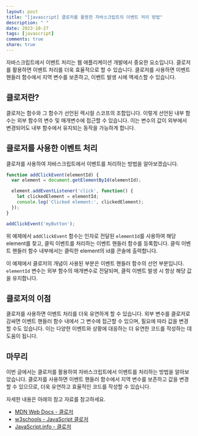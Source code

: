 ```yaml
---
layout: post
title: "[javascript] 클로저를 활용한 자바스크립트의 이벤트 처리 방법"
description: " "
date: 2023-10-27
tags: [javascript]
comments: true
share: true
---
```


자바스크립트에서 이벤트 처리는 웹 애플리케이션 개발에서 중요한 요소입니다. 클로저를 활용하면 이벤트 처리를 더욱 효율적으로 할 수 있습니다. 클로저를 사용하면 이벤트 핸들러 함수에서 지역 변수를 보존하고, 이벤트 발생 시에 액세스할 수 있습니다.

## 클로저란?

클로저는 함수와 그 함수가 선언된 렉시컬 스코프의 조합입니다. 이렇게 선언된 내부 함수는 외부 함수의 변수 및 매개변수에 접근할 수 있습니다. 이는 변수의 값이 외부에서 변경되어도 내부 함수에서 유지되는 동작을 가능하게 합니다.

## 클로저를 사용한 이벤트 처리

클로저를 사용하여 자바스크립트에서 이벤트를 처리하는 방법을 알아보겠습니다.

```javascript
function addClickEvent(elementId) {
  var element = document.getElementById(elementId);

  element.addEventListener('click', function() {
    let clickedElement = elementId;
    console.log('Clicked element:', clickedElement);
  });
}

addClickEvent('myButton');
```

위 예제에서 `addClickEvent` 함수는 인자로 전달된 `elementId`를 사용하여 해당 element를 찾고, 클릭 이벤트를 처리하는 이벤트 핸들러 함수를 등록합니다. 클릭 이벤트 핸들러 함수 내부에서는 클릭한 element의 id를 콘솔에 출력합니다.

이 예제에서 클로저의 개념이 사용된 부분은 이벤트 핸들러 함수의 선언 부분입니다. `elementId` 변수는 외부 함수의 매개변수로 전달되며, 클릭 이벤트 발생 시 항상 해당 값을 유지합니다.

## 클로저의 이점

클로저를 사용하면 이벤트 처리를 더욱 유연하게 할 수 있습니다. 외부 변수를 클로저로 감싸면 이벤트 핸들러 함수 내에서 그 변수에 접근할 수 있으며, 필요에 따라 값을 변경할 수도 있습니다. 이는 다양한 이벤트와 상황에 대응하는 더 유연한 코드를 작성하는 데 도움이 됩니다.

## 마무리

이번 글에서는 클로저를 활용하여 자바스크립트에서 이벤트를 처리하는 방법을 알아보았습니다. 클로저를 사용하면 이벤트 핸들러 함수에서 지역 변수를 보존하고 값을 변경할 수 있으므로, 더욱 유연하고 효율적인 코드를 작성할 수 있습니다.

자세한 내용은 아래의 참고 자료를 참고하세요.

- [MDN Web Docs - 클로저](https://developer.mozilla.org/ko/docs/Web/JavaScript/Guide/Closures)
- [w3schools - JavaScript 클로저](https://www.w3schools.com/js/js_function_closures.asp)
- [JavaScript.info - 클로저](https://ko.javascript.info/closure)